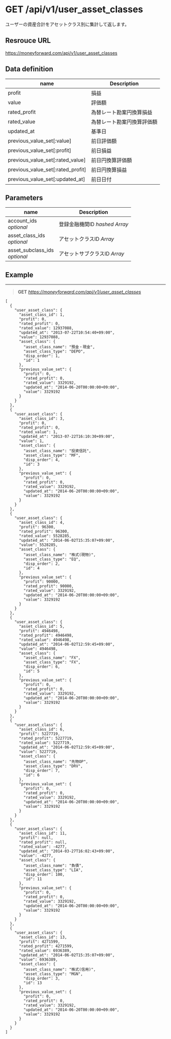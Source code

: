 # GET /api/v1/user_asset_classes
ユーザーの資産合計をアセットクラス別に集計して返します。

## Resrouce URL
https://moneyforward.com/api/v1/user_asset_classes

## Data definition

name | Description 
-----------|------------------------
profit | 損益
value | 評価額
rated_profit | 為替レート勘案円換算損益
rated_value | 為替レート勘案円換算評価額
updated_at | 基準日
previous_value_set[:value] | 前日評価額
previous_value_set[:profit] | 前日損益
previous_value_set[:rated_value] | 前日円換算評価額
previous_value_set[:rated_profit] | 前日円換算損益
previous_value_set[:updated_at] | 前日日付

## Parameters
name | Description 
-----------|------------------------
account_ids <br /> *optional* | 登録金融機関ID *hashed* *Array*
asset_class_ids  <br /> *optional* | アセットクラスID *Array*
asset_subclass_ids  <br /> *optional* | アセットサブクラスID *Array*

 
## Example
***
> **GET** *https://moneyforward.com/api/v1/user_asset_classes*

    [
      {
        "user_asset_class": {
          "asset_class_id": 1,
          "profit": 0,
          "rated_profit": 0,
          "rated_value": 12937088,
          "updated_at": "2013-07-22T10:54:40+09:00",
          "value": 12937088,
          "asset_class": {
            "asset_class_name": "預金・現金",
            "asset_class_type": "DEPO",
            "disp_order": 1,
            "id": 1
          },
          "previous_value_set": {
            "profit": 0,
            "rated_profit": 0,
            "rated_value": 3329192,
            "updated_at": "2014-06-20T00:00:00+09:00",
            "value": 3329192
          }
        }
      },
      {
        "user_asset_class": {
          "asset_class_id": 3,
          "profit": 0,
          "rated_profit": 0,
          "rated_value": 1,
          "updated_at": "2013-07-22T16:10:30+09:00",
          "value": 1,
          "asset_class": {
            "asset_class_name": "投資信託",
            "asset_class_type": "MF",
            "disp_order": 4,
            "id": 3
          },
          "previous_value_set": {
            "profit": 0,
            "rated_profit": 0,
            "rated_value": 3329192,
            "updated_at": "2014-06-20T00:00:00+09:00",
            "value": 3329192
          }
        }
      },
      {
        "user_asset_class": {
          "asset_class_id": 4,
          "profit": 96300,
          "rated_profit": 96300,
          "rated_value": 5528285,
          "updated_at": "2014-06-02T15:35:07+09:00",
          "value": 5528285,
          "asset_class": {
            "asset_class_name": "株式(現物)",
            "asset_class_type": "EQ",
            "disp_order": 2,
            "id": 4
          },
          "previous_value_set": {
            "profit": 90000,
            "rated_profit": 90000,
            "rated_value": 3329192,
            "updated_at": "2014-06-20T00:00:00+09:00",
            "value": 3329192
          }
        }
      },
      {
        "user_asset_class": {
          "asset_class_id": 5,
          "profit": 4946498,
          "rated_profit": 4946498,
          "rated_value": 4946498,
          "updated_at": "2014-06-02T12:59:45+09:00",
          "value": 4946498,
          "asset_class": {
            "asset_class_name": "FX",
            "asset_class_type": "FX",
            "disp_order": 6,
            "id": 5
          },
          "previous_value_set": {
            "profit": 0,
            "rated_profit": 0,
            "rated_value": 3329192,
            "updated_at": "2014-06-20T00:00:00+09:00",
            "value": 3329192
          }
        }
      },
      {
        "user_asset_class": {
          "asset_class_id": 6,
          "profit": 5227719,
          "rated_profit": 5227719,
          "rated_value": 5227719,
          "updated_at": "2014-06-02T12:59:45+09:00",
          "value": 5227719,
          "asset_class": {
            "asset_class_name": "先物OP",
            "asset_class_type": "DRV",
            "disp_order": 7,
            "id": 6
          },
          "previous_value_set": {
            "profit": 0,
            "rated_profit": 0,
            "rated_value": 3329192,
            "updated_at": "2014-06-20T00:00:00+09:00",
            "value": 3329192
          }
        }
      },
      {
        "user_asset_class": {
          "asset_class_id": 11,
          "profit": null,
          "rated_profit": null,
          "rated_value": -4277,
          "updated_at": "2014-03-27T16:02:43+09:00",
          "value": -4277,
          "asset_class": {
            "asset_class_name": "負債",
            "asset_class_type": "LIA",
            "disp_order": 100,
            "id": 11
          },
          "previous_value_set": {
            "profit": 0,
            "rated_profit": 0,
            "rated_value": 3329192,
            "updated_at": "2014-06-20T00:00:00+09:00",
            "value": 3329192
          }
        }
      },
      {
        "user_asset_class": {
          "asset_class_id": 13,
          "profit": 4271599,
          "rated_profit": 4271599,
          "rated_value": 6936389,
          "updated_at": "2014-06-02T15:35:07+09:00",
          "value": 6936389,
          "asset_class": {
            "asset_class_name": "株式(信用)",
            "asset_class_type": "MGN",
            "disp_order": 3,
            "id": 13
          },
          "previous_value_set": {
            "profit": 0,
            "rated_profit": 0,
            "rated_value": 3329192,
            "updated_at": "2014-06-20T00:00:00+09:00",
            "value": 3329192
          }
        }
      }
    ]
